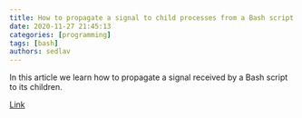 ```yaml
---
title: How to propagate a signal to child processes from a Bash script - LinuxConfig.org
date: 2020-11-27 21:45:13
categories: [programming]
tags: [bash]
authors: sedlav
---
```


In this article we learn how to propagate a signal received by a Bash script to its children.

[Link](https://linuxconfig.org/how-to-propagate-a-signal-to-child-processes-from-a-bash-script)
